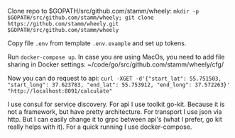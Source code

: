 Clone repo to $GOPATH/src/github.com/stamm/wheely: `mkdir -p $GOPATH/src/github.com/stamm/wheely; git clone https://github.com/stamm/wheely.git $GOPATH/src/github.com/stamm/wheely`

Copy file `.env` from template `.env.example` and set up tokens.

Run `docker-compose up`.
In case you are using MacOs, you need to add file sharing in Docker settings: ~/code/go/src/github.com/stamm/wheely/cfg/

Now you can do request to api: `curl -XGET -d'{"start_lat": 55.751503, "start_long": 37.623783, "end_lat": 55.753912, "end_long": 37.572263}' "http://localhost:8091/calculate"`

I use consul for service discovery.
For api I use toolkit go-kit. Because it is not a framework, but have pretty architecture.
For transport I use json via http. But I can easily change it to grpc between api's (what I prefer, go kit really helps with it).
For a quick running I use docker-compose.
